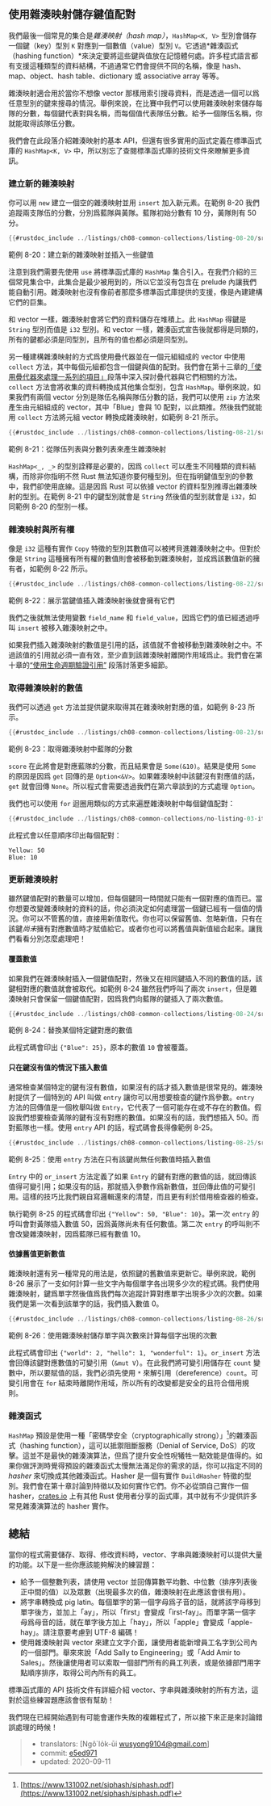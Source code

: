 ## 使用雜湊映射儲存鍵值配對

我們最後一個常見的集合是*雜湊映射（hash map）*，`HashMap<K, V>` 型別會儲存一個鍵（key）型別 `K` 對應到一個數值（value）型別 `V`。它透過*雜湊函式（hashing function）*來決定要將這些鍵與值放在記憶體何處。許多程式語言都有支援這種類型的資料結構，不過通常它們會提供不同的名稱，像是 hash、map、object、hash table、dictionary 或 associative array 等等。

雜湊映射適合用於當你不想像 vector 那樣用索引搜尋資料，而是透過一個可以爲任意型別的鍵來搜尋的情況。舉例來說，在比賽中我們可以使用雜湊映射來儲存每隊的分數，每個鍵代表對與名稱，而每個值代表隊伍分數。給予一個隊伍名稱，你就能取得該隊伍分數。

我們會在此段落介紹雜湊映射的基本 API，但還有很多實用的函式定義在標準函式庫的 `HashMap<K, V>` 中，所以別忘了查閱標準函式庫的技術文件來瞭解更多資訊。

### 建立新的雜湊映射

你可以用 `new` 建立一個空的雜湊映射並用 `insert` 加入新元素。在範例 8-20 我們追蹤兩支隊伍的分數，分別爲藍隊與黃隊。藍隊初始分數有 10 分，黃隊則有 50 分。

```rust
{{#rustdoc_include ../listings/ch08-common-collections/listing-08-20/src/main.rs:here}}
```

<span class="caption">範例 8-20：建立新的雜湊映射並插入一些鍵值</span>

注意到我們需要先使用 `use` 將標準函式庫的 `HashMap` 集合引入。在我們介紹的三個常見集合中，此集合是最少被用到的，所以它並沒有包含在 prelude 內讓我們能自動引用。雜湊映射也沒有像前者那麼多標準函式庫提供的支援，像是內建建構它們的巨集。

和 vector 一樣，雜湊映射會將它們的資料儲存在堆積上。此 `HashMap` 得鍵是 `String` 型別而值是 `i32` 型別。和 vector 一樣，雜湊函式宣告後就都得是同類的，所有的鍵都必須是同型別，且所有的值也都必須是同型別。

另一種建構雜湊映射的方式爲使用疊代器並在一個元組組成的 vector 中使用 `collect` 方法，其中每個元組都包含一個鍵與值的配對。我們會在第十三章的[「使用疊代器來處理一系列的項目」][iterators]<!-- ignore -->段落中深入探討疊代器與它們相關的方法。`collect` 方法會將收集的資料轉換成其他集合型別，包含 `HashMap`。舉例來說，如果我們有兩個 vector 分別是隊伍名稱與隊伍分數的話，我們可以使用 `zip` 方法來產生由元組組成的 vector，其中「Blue」會與 10 配對，以此類推。然後我們就能用 `collect` 方法將元組 vector 轉換成雜湊映射，如範例 8-21 所示。

```rust
{{#rustdoc_include ../listings/ch08-common-collections/listing-08-21/src/main.rs:here}}
```

<span class="caption">範例 8-21：從隊伍列表與分數列表來產生雜湊映射</span>


`HashMap<_, _>` 的型別詮釋是必要的，因爲 `collect` 可以產生不同種類的資料結構，而除非你指明不然 Rust 無法知道你要何種型別。但在指明鍵值型別的參數中，我們卻使用底線。這是因爲 Rust 可以依據 vector
的資料型別推導出雜湊映射的型別。在範例 8-21 中的鍵型別就會是 `String` 然後值的型別就會是 `i32`，如同範例 8-20 的型別一樣。

### 雜湊映射與所有權

像是 `i32` 這種有實作 `Copy` 特徵的型別其數值可以被拷貝進雜湊映射之中。但對於像是 `String` 這種擁有所有權的數值則會被移動到雜湊映射，並成爲該數值新的擁有者，如範例 8-22 所示。

```rust
{{#rustdoc_include ../listings/ch08-common-collections/listing-08-22/src/main.rs:here}}
```

<span class="caption">範例 8-22：展示當鍵值插入雜湊映射後就會擁有它們</span>

我們之後就無法使用變數 `field_name` 和 `field_value`，因爲它們的值已經透過呼叫 `insert` 被移入雜湊映射之中。

如果我們插入雜湊映射的數值是引用的話，該值就不會被移動到雜湊映射之中。不過該值的引用就必須一直有效，至少直到該雜湊映射離開作用域爲止。我們會在第十章的[“使用生命週期驗證引用”][validating-references-with-lifetimes]<!-- ignore --> 段落討落更多細節。

### 取得雜湊映射的數值

我們可以透過 `get` 方法並提供鍵來取得其在雜湊映射對應的值，如範例 8-23 所示。

```rust
{{#rustdoc_include ../listings/ch08-common-collections/listing-08-23/src/main.rs:here}}
```

<span class="caption">範例 8-23：取得雜湊映射中藍隊的分數</span>

`score` 在此將會是對應藍隊的分數，而且結果會是 `Some(&10)`。結果是使用 `Some` 的原因是因爲 `get` 回傳的是 `Option<&V>`。如果雜湊映射中該鍵沒有對應值的話，`get` 就會回傳 `None`。所以程式會需要透過我們在第六章談到的方式處理 `Option`。

我們也可以使用 `for` 迴圈用類似的方式來遍歷雜湊映射中每個鍵值配對：

```rust
{{#rustdoc_include ../listings/ch08-common-collections/no-listing-03-iterate-over-hashmap/src/main.rs:here}}
```

此程式會以任意順序印出每個配對：

```text
Yellow: 50
Blue: 10
```

### 更新雜湊映射

雖然鍵值配對的數量可以增加，但每個鍵同一時間就只能有一個對應的值而已。當你想要改變雜湊映射的資料的話，你必須決定如何處理當一個鍵已經有一個值的情況。你可以不管舊的值，直接用新值取代。你也可以保留舊值、忽略新值，只有在該鍵*尚未*擁有對應數值時才賦值給它。或者你也可以將舊值與新值組合起來。讓我們看看分別怎麼處理吧！

#### 覆蓋數值

如果我們在雜湊映射插入一個鍵值配對，然後又在相同鍵插入不同的數值的話，該鍵相對應的數值就會被取代。如範例 8-24 雖然我們呼叫了兩次 `insert`，但是雜湊映射只會保留一個鍵值配對，因爲我們向藍隊的鍵插入了兩次數值。

```rust
{{#rustdoc_include ../listings/ch08-common-collections/listing-08-24/src/main.rs:here}}
```

<span class="caption">範例 8-24：替換某個特定鍵對應的數值</span>

此程式碼會印出 `{"Blue": 25}`，原本的數值 `10` 會被覆蓋。

#### 只在鍵沒有值的情況下插入數值

通常檢查某個特定的鍵有沒有數值，如果沒有的話才插入數值是很常見的。雜湊映射提供了一個特別的 API 叫做 `entry` 讓你可以用想要檢查的鍵作爲參數。`entry` 方法的回傳值是一個枚舉叫做 `Entry`，它代表了一個可能存在或不存在的數值。假設我們想要檢查黃隊的鍵有沒有對應的數值。如果沒有的話，我們想插入 50。而對藍隊也一樣。使用 `entry` API 的話，程式碼會長得像範例 8-25。

```rust
{{#rustdoc_include ../listings/ch08-common-collections/listing-08-25/src/main.rs:here}}
```

<span class="caption">範例 8-25：使用 `entry` 方法在只有該鍵尚無任何數值時插入數值</span>

`Entry` 中的 `or_insert` 方法定義了如果 `Entry` 的鍵有對應的數值的話，就回傳該值得可變引用；如果沒有的話，那就插入參數作爲新數值，並回傳此值的可變引用。這樣的技巧比我們親自寫邏輯還來的清楚，而且更有利於借用檢查器的檢查。

執行範例 8-25 的程式碼會印出 `{"Yellow": 50, "Blue": 10}`。第一次 `entry` 的呼叫會對黃隊插入數值 50，因爲黃隊尚未有任何數值。第二次 `entry` 的呼叫則不會改變雜湊映射，因爲藍隊已經有數值 10。

#### 依據舊值更新數值

雜湊映射還有另一種常見的用法是，依照鍵的舊數值來更新它。舉例來說，範例 8-26 展示了一支如何計算一些文字內每個單字各出現多少次的程式碼。我們使用雜湊映射，鍵爲單字然後值爲我們每次追蹤計算對應單字出現多少次的次數。如果我們是第一次看到該單字的話，我們插入數值 0。

```rust
{{#rustdoc_include ../listings/ch08-common-collections/listing-08-26/src/main.rs:here}}
```

<span class="caption">範例 8-26：使用雜湊映射儲存單字與次數來計算每個字出現的次數</span>

此程式碼會印出 `{"world": 2, "hello": 1, "wonderful": 1}`。`or_insert` 方法會回傳該鍵對應數值的可變引用（`&mut V`）。在此我們將可變引用儲存在 `count` 變數中，所以要賦值的話，我們必須先使用 `*` 來解引用（dereference）`count`。可變引用會在 `for` 結束時離開作用域，所以所有的改變都是安全的且符合借用規則。

### 雜湊函式

`HashMap` 預設是使用一種「密碼學安全（cryptographically strong）」[^siphash]的雜湊函式（hashing function），這可以抵禦阻斷服務（Denial of Service, DoS）的攻擊。這並不是最快的雜湊演算法，但爲了提升安全性唲犧牲一點效能是值得的。如果你做評測時覺得預設的雜湊函式太慢無法滿足你的需求的話，你可以指定不同的 *hasher* 來切換成其他雜湊函式。Hasher 是一個有實作 `BuildHasher` 特徵的型別。我們會在第十章討論到特徵以及如何實作它們。你不必從頭自己實作一個 hasher，[crates.io](https://crates.io/) 上有其他 Rust 使用者分享的函式庫，其中就有不少提供許多常見雜湊演算法的 hasher 實作。

[^siphash]: [https://www.131002.net/siphash/siphash.pdf](https://www.131002.net/siphash/siphash.pdf)

## 總結

當你的程式需要儲存、取得、修改資料時，vector、字串與雜湊映射可以提供大量的功能。以下是一些你應該能夠解決的練習題：

* 給予一個整數列表，請使用 vector 並回傳算數平均數、中位數（排序列表後正中間的值）以及眾數（出現最多次的值，雜湊映射在此應該會很有用）。
* 將字串轉換成 pig latin。每個單字的第一個字母爲子音的話，就將該字母移到單字後方，並加上「ay」，所以「first」會變成「irst-fay」。而單字第一個字母爲母音的話，就在單字後方加上「hay」，所以「apple」會變成「apple-hay」。請注意要考慮到 UTF-8 編碼！
* 使用雜湊映射與 vector 來建立文字介面，讓使用者能新增員工名字到公司內的一個部門。舉來來說「Add Sally to Engineering」或「Add Amir to Sales」。然後讓使用者可以索取一個部門所有的員工列表，或是依據部門用字點順序排序，取得公司內所有的員工。

標準函式庫的 API 技術文件有詳細介紹 vector、字串與雜湊映射的所有方法，這對於這些練習題應該會很有幫助！

我們現在已經開始遇到有可能會運作失敗的複雜程式了，所以接下來正是來討論錯誤處理的時候！

[iterators]: ch13-02-iterators.html
[validating-references-with-lifetimes]:
ch10-03-lifetime-syntax.html#validating-references-with-lifetimes

> - translators: [Ngô͘ Io̍k-ūi <wusyong9104@gmail.com>]
> - commit: [e5ed971](https://github.com/rust-lang/book/blob/e5ed97128302d5fa45dbac0e64426bc7649a558c/src/ch08-03-hash-maps.md)
> - updated: 2020-09-11
